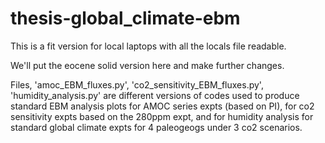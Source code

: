 # thesis-global_climate-ebm
This is a fit version for local laptops with all the locals file readable.

We'll put the eocene solid version here and make further changes.

Files, 'amoc_EBM_fluxes.py', 'co2_sensitivity_EBM_fluxes.py', 'humidity_analysis.py' are different versions of codes used to produce standard EBM analysis plots for AMOC series expts (based on PI), for co2 sensitivity expts based on the 280ppm expt, and for humidity analysis for standard global climate expts for 4 paleogeogs under 3 co2 scenarios.
